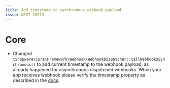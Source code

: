 ```yaml
---
title: Add timestamp to synchronous webhook payload
issue: NEXT-18273
---
```

# Core
* Changed `\Shopware\Core\Framework\Webhook\WebhookDispatcher::callWebhooksSynchronous()` to add current timestamp to the webhook payload, as already happened for asynchronous dispatched webhooks. When your app receives webhook please verify the timestamp property as described in the [docs](https://developer.haokeyingxiao.com/docs/guides/plugins/apps/app-base-guide#webhooks).
